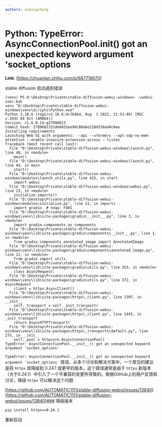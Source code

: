 ```yaml
---
authors: sumingcheng
---
```

# Python: TypeError: AsyncConnectionPool.__init__() got an unexpected keyword argument 'socket_options



 **Link:** [https://zhuanlan.zhihu.com/p/687718670]



stable diffusion 启动遇到错误

```
(venv) PS D:\Desktop\Private\stable-diffusion-webui-windows> .\webui-user.bat    
venv "D:\Desktop\Private\stable-diffusion-webui-windows\venv\Scripts\Python.exe"
Python 3.10.6 (tags/v3.10.6:9c7b4bd, Aug  1 2022, 21:53:49) [MSC v.1932 64 bit (AMD64)]
Version: v1.6.0-14-g27096813                         
Commit hash: 2709681331de6031ee9dc80abe218d336ad4c6ee
Installing requirements
Launching Web UI with arguments: --api --xformers --opt-sdp-no-mem-attention --enable-insecure-extension-access --listen
Traceback (most recent call last):
  File "D:\Desktop\Private\stable-diffusion-webui-windows\launch.py", line 48, in <module>                               
    main()                                                                                                               
  File "D:\Desktop\Private\stable-diffusion-webui-windows\launch.py", line 44, in main                                   
    start()                                                                                                              
  File "D:\Desktop\Private\stable-diffusion-webui-windows\modules\launch_utils.py", line 432, in start                   
    import webui                                                                                                         
  File "D:\Desktop\Private\stable-diffusion-webui-windows\webui.py", line 13, in <module>                                
    initialize.imports()                                                                                                 
  File "D:\Desktop\Private\stable-diffusion-webui-windows\modules\initialize.py", line 21, in imports                    
    import gradio  # noqa: F401                                                                                          
  File "D:\Desktop\Private\stable-diffusion-webui-windows\venv\lib\site-packages\gradio\__init__.py", line 3, in <module>
    import gradio.components as components                                                                               
  File "D:\Desktop\Private\stable-diffusion-webui-windows\venv\lib\site-packages\gradio\components\__init__.py", line 1, in <module>
    from gradio.components.annotated_image import AnnotatedImage
  File "D:\Desktop\Private\stable-diffusion-webui-windows\venv\lib\site-packages\gradio\components\annotated_image.py", line 12, in <module>
    from gradio import utils
  File "D:\Desktop\Private\stable-diffusion-webui-windows\venv\lib\site-packages\gradio\utils.py", line 353, in <module>
    class AsyncRequest:
  File "D:\Desktop\Private\stable-diffusion-webui-windows\venv\lib\site-packages\gradio\utils.py", line 372, in AsyncRequest
    client = httpx.AsyncClient()
  File "D:\Desktop\Private\stable-diffusion-webui-windows\venv\lib\site-packages\httpx\_client.py", line 1397, in __init__
    self._transport = self._init_transport(
  File "D:\Desktop\Private\stable-diffusion-webui-windows\venv\lib\site-packages\httpx\_client.py", line 1445, in _init_transport
    return AsyncHTTPTransport(
  File "D:\Desktop\Private\stable-diffusion-webui-windows\venv\lib\site-packages\httpx\_transports\default.py", line 275, in __init__
    self._pool = httpcore.AsyncConnectionPool(
TypeError: AsyncConnectionPool.__init__() got an unexpected keyword argument 'socket_options'
```

`TypeError: AsyncConnectionPool.__init__() got an unexpected keyword argument 'socket_options'` 错误，从多个讨论和解决方案中，一个常见的建议是将 `httpx` 库降级到 0.24.1 或更早的版本。这个错误通常是由于 `httpx` 新版本（大于0.24.1）中引入了一个不兼容的变更所导致的。根据GitHub上的用户反馈和讨论，降级 `httpx` 可以解决这个问题

[https://github.com/AUTOMATIC1111/stable-diffusion-webui/issues/13840](https://github.com/AUTOMATIC1111/stable-diffusion-webui/issues/13840)### 降级版本  
```
pip install httpx==0.24.1
```

重新启动

